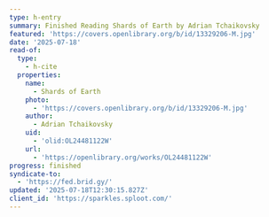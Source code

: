 ```yaml
---
type: h-entry
summary: Finished Reading Shards of Earth by Adrian Tchaikovsky
featured: 'https://covers.openlibrary.org/b/id/13329206-M.jpg'
date: '2025-07-18'
read-of:
  type:
    - h-cite
  properties:
    name:
      - Shards of Earth
    photo:
      - 'https://covers.openlibrary.org/b/id/13329206-M.jpg'
    author:
      - Adrian Tchaikovsky
    uid:
      - 'olid:OL24481122W'
    url:
      - 'https://openlibrary.org/works/OL24481122W'
progress: finished
syndicate-to:
  - 'https://fed.brid.gy/'
updated: '2025-07-18T12:30:15.827Z'
client_id: 'https://sparkles.sploot.com/'
---
```


